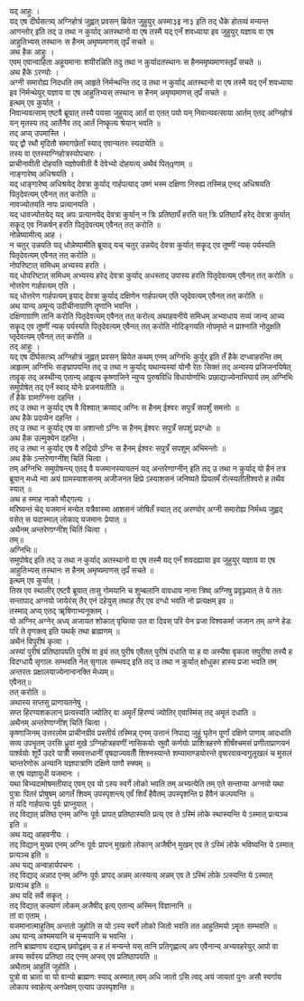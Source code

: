 
यद् आहुः ।  
यद् एष दीर्घसत्त्र्य् अग्निहोत्रं जुह्वत् प्रवसन् म्रियेत जुहुयुर् अस्मा३इ ना३ इति तद् धैके होतव्यं मन्यन्त आगन्तोर् इति तद् उ तथा न कुर्याद् अतस्थानो वा एष तस्मै यद् एनँ शवध्याया इव जुहुयुर् यज्ञाय वा एष आहुतिभ्यस् तस्थानः स हैनम् अमृष्यमाणस् तृप्रँ सचते ॥  
अथ हैक आहुः ।  
एवम् एवान्वाहिता अहूयमानाः शयीरन्निति तदु तथा न कुर्यादतस्थानः स हैनममृष्यमाणस्तृप्रँ सचते ॥  
अथ हैके ऽरण्योः ।  
अग्नी समारोह्य निदधति तम् आहृते निर्मन्थन्ति तद् उ तथा न कुर्याद् अतस्थानो वा एष तस्मै यद् एनँ शवध्याया इव निर्मन्थेयुर् यज्ञाय वा एष आहुतिभ्यस् तस्थानः स हैनम् अमृष्यमाणस् तृप्रँ सचते ॥  
इत्थम् एव कुर्यात् ।  
निवान्यवत्साम् एष्टवै ब्रूयात् तस्यै पयसा जुहुयाद् आर्तं वा एतत् पयो यन् निवान्यवत्साया आर्तम् एतद् अग्निहोत्रं यन् मृतस्य तद् आर्तेनैव तद् आर्तं निष्कॄत्य श्रेयान् भवति ॥  
तद् अप्य् उपमास्ति ।  
यद् द्वौ रथौ मृदितौ समागछेताँ स्याद् एवान्यतरः स्यदायेति ॥  
तस्य वा एतस्याग्निहोत्रस्योपचारः ।  
प्राचीनावीती दोहयति यज्ञोपवीती वै देवेभ्यो दोहयत्य् अथैवं पित्qणाम् ॥  
नाङ्गारेष्व् अधिश्रयति ।  
यद् धाङ्गारेष्व् अधिश्रयेद् देवत्रा कुर्याद् गार्हपत्याद् उष्णं भस्म दक्षिणा निरुह्य तस्मिन्न् एनद् अधिश्रयति पितृदेवत्यम् एवैनत् तत् करोति ॥  
नावज्योतयति नापः प्रत्यानयति ।  
यद् धावज्योतयेद् यद् अपः प्रत्यानयेद् देवत्रा कुर्यान् न त्रिः प्रतिष्ठापँ हरति यत् त्रिः प्रतिष्ठापँ हरेद् देवत्रा कुर्यात् सकॄद् एव निकर्षन् हरति पितृदेवत्यम् एवैनत् तत् करोति ॥  
नोन्नेष्यामीत्य् आह ।  
न चतुर् उन्नयति यद् धोन्नेष्यामीति ब्रूयाद् यच् चतुर् उन्नयेद् देवत्रा कुर्यात् सकॄद् एव तूष्णीं न्यक् पर्यस्यति पितृदेवत्यम् एवैनत् तत् करोति ॥  
नोपरिष्टात् समिधम् अभ्यस्य हरति ।  
यद् धोपरिष्टात् समिधम् अभ्यस्य हरेद् देवत्रा कुर्याद् अधस्ताद् उपास्य हरति पितृदेवत्यम् एवैनत् तत् करोति ॥  
नोत्तरेण गार्हपत्यम् एति ।  
यद् धोत्तरेण गार्हपत्यम् इयाद् देवत्रा कुर्याद् दक्षिणेन गार्हपत्यम् एति प्तृदेवत्यम् एवैनत् तत् करोति ॥  
अथ यान्य् अमून्य् उदीचीनाग्राणि तॄणानि भवन्ति ।  
दक्षिणाग्राणि तानि करोति पितृदेवत्यम् एवैनत् तत् करोत्य् अथाहवनीये समिधम् अभ्याधाय सव्यं जान्व् आच्य सकॄद् एव तूष्णीं न्यक् पर्यस्यति पितृदेवत्यम् एवैनत् तत् करोति नोदिङ्गयति नोपमृष्ते न प्राश्नाति नोदुक्षति प्तृदेवत्यम् एवैनत् तत् करोति ॥  
तद् आहुः ।  
यद् एष दीर्घसत्त्र्य् अग्निहोत्रं जुह्वत् प्रवसन् म्रियेत कथम् एनम् अग्निभिः कुर्युर् इति तँ हैके दग्ध्वाहरन्ति तम् आहृतम् अग्निभिः सङ्घ्रापयन्ति तद् उ तथा न कुर्याद् यथान्यस्यां योनौ रेतः सिक्तं तद् अन्यस्य प्रजिजनयिषेत् तादॄक् तद् अस्थीन्य् एतान्य् आहॄत्य कृष्णाजिने न्युप्य पुरुषविधि विधायोर्णाभिः प्रछाद्याज्येनाभिघार्य तम् अग्निभिः समुपोषेत् तद् एनँ स्वाद् योनेः प्रजनयतीति ॥  
तँ हैके ग्रामाग्निना दहन्ति ।  
तद् उ तथा न कुर्याद् एष वै विश्वात् क्रव्याद् अग्निः स हैनम् ईश्वरः सपुत्रँ सपशुँ समत्तोः ॥  
अथ हैके प्रदव्येन दहन्ति ।  
तद् उ तथा न कुर्याद् एष वा अशान्तो ऽग्निः स हैनम् ईश्वरः सपुत्रँ सपशुं प्रदग्धोः ॥  
अथ हैक उल्मुक्येन दहन्ति ।  
तद् उ तथा न कुर्याद् एष वै रुद्रियो ऽग्निः स हैनम् ईश्वरः सपुत्रँ सपशुम् अभिमन्तोः ॥  
अथ हैके ऽन्तरेणाग्नींश् चितिं चित्वा ।  
तम् अग्निभिः समुपोषन्त्य् एतद् वै यजमानस्यायतनं यद् अन्तरेणाग्नीन् इति तद् उ तथा न कुर्याद् यो हैनं तत्र ब्रूयान् मध्ये न्वा अयं ग्रामस्याशसनम् अजीजनत क्षिप्रे ऽस्याशसनं जनिष्यते प्रियतमँ रोत्स्यतीतीश्वरो ह तथैव स्यात् ॥  
अथ ह स्माह नाको मौद्गल्यः ।  
मरिष्यन्तं चेद् यजमानं मन्येत यत्रैवास्मा आशसनं जोषितँ स्यात् तद् अरण्योर् अग्नी समारोह्य निर्मथ्य जुह्वद् वसेत् स यदास्माल् लोकाद् यजमानः प्रेयात् ॥  
अथैनम् अन्तरेणाग्नींश् चितिं चित्वा ।  
तम्॥  
अग्निभिः॥  
समुपोषेद् इति तद् उ तथा न कुर्याद् अतस्थानो वा एष तस्मै यद् एनँ शवदह्याया इव जुहुयुर् यज्ञाय वा एष आहुतिभ्यस् तस्थानः स हैनम् अमृष्यमाणस् तृप्रँ सचते ॥  
इत्थम् एव कुर्यात् ।  
तिस्र एव स्थालीर् एष्टवै ब्रूयात् तासु गोमयानि च शुम्बलानि वावधाय नाना त्रिष्व् अग्निषु प्रवृञ्ज्यात् ते ये ततः सन्तापाद् अग्नयो जायेरंस् तैर् एनं दहेयुस् तथाह तैर् एव दग्धो भवति नो प्रत्यक्षम् इव ॥  
तस्माद् अप्य् एतद् ॠषिणाभ्यनूक्तम् ।  
यो अग्निर् अग्नेर् अध्य् अजायत शोकात् पृथिव्या उत वा दिवस् परि येन प्रजा विश्वकर्मा जजान तम् अग्ने हेडः परि ते वृणक्त्व् इति यथर्क् तथा ब्राह्मणम् ॥  
अथैनं विपुरीषं कृत्वा ।  
अस्यां पुरीषं प्रतिष्ठापयति पुरीषं वा इयं तत् पुरीष एवैतत् पुरीषं दधाति या ह वा अस्यैषा वृकला सपुरीषा तस्यै ह विदग्धायै सृगालः सम्भवति नेत् सृगालः सम्भवद् इति तद् उ तथा न कुर्यात् क्षोधुका हास्य प्रजा भवति तम् अन्तरतः प्रक्षालयाज्येनान्वनक्ति मेध्यम्॥  
एवैनत्॥  
तत् करोति ॥  
अथास्य सप्तसु प्राणायतनेषु ।  
सप्त हिरण्यशकलान् प्रत्यस्यति ज्योतिर् वा अमॄतँ हिरण्यं ज्योतिर् एवास्मिंस् तद् अमॄतं दधाति ॥  
अथैनम् अन्तरेणाग्नींश् चितिं चित्वा ।  
कृष्णाजिनम् उत्तरलोम प्राचीनग्रीवं प्रस्तीर्य तस्मिन्न् एनम् उत्तानं निपाद्य जुहूं घृतेन पूर्णां दक्षिणे पाणाव् आदधाति सव्य उपभॄतम् उरसि ध्रुवां मुखे ऽग्निहोत्रहवणीं नासिकयोः स्रुवौ कर्णयोः प्राशित्रहरणे शीर्षंश्चमसं प्रणीताप्राणयनं पार्श्वयोः शूर्पे उदरे पात्रीँ समवत्तधानीं पृषदाज्यवतीँ शिश्नस्यान्ते शम्यामाण्डयोरन्ते वृषारवावन्वगुलूखलं च मुसलं चान्तरेणोरू अन्यानि यज्ञपात्राणि दक्षिणे पाणौ स्फ्यम् ॥  
स एष यज्ञायुधी यजमानः ।  
यथा बिभ्यदामोषमतीयाद् एवम् एव यो ऽस्य स्वर्गे लोको भवति तम् अभ्यत्येति तम् एते सन्ताप्या अग्नयो यथा पुत्राः पितरं प्रोषुषम् आगतँ शिवम् उपस्पृशन्त्य् एवँ शिवँ हैवैतम् उपस्पृशन्ति प्र हैवैनं कल्पयन्ति ॥  
तं यदि गार्हपत्यः पूर्वः प्राप्नुयात् ।  
तद् विद्यात् प्रतिष्ठ एनम् अग्निः पूर्वः प्रापत् प्रतिष्ठास्यति प्रत्य् एव ते ऽस्मिं लोके स्थास्यन्ति ये ऽस्मात् प्रत्यञ्च इति ॥  
अथ यद्य् आहवनीयः ।  
तद् विद्यान् मुख्य एनम् अग्निः पूर्वः प्रापन् मुखतो लोकान् अजैषीन् मुखम् एव ते ऽस्मिं लोके भविष्यन्ति ये ऽस्मात् प्रत्यञ्च इति ॥  
अथ यद्य् अन्वाहार्यपचनः ।  
तद् विद्याद् अन्नाद एनम् अग्निः पूर्वः प्रापद् अन्नम् अत्स्यत्य् अन्नम् एव ते ऽस्मिं लोके ऽत्स्यन्ति ये ऽस्मात् प्रत्यञ्च इति ॥  
अथ यदि सर्वे सकॄत् ।  
तद् विद्यात् कल्याणं लोकम् अजैषीद् इत्य् एतान्य् अस्मिन् विज्ञानानि ॥  
तां वा एताम् ।  
यजमानात्माहुतिम् अन्ततो जुहोति स यो ऽस्य स्वर्गे लोको जितो भवति तत आहुतिमयो ऽमॄतः सम्भवति ॥  
अथ यान्य् अश्ममयानि च मृन्मयानि च भवन्ति ।  
तानि ब्राह्मणाय दद्याच् छवोद्वहम् उ ह तं मन्यन्ते यस् तानि प्रतिगृह्णात्य् अप एवैनान्य् अभ्यवहरेयुर् आपो वा अस्य सर्वस्य प्रतिष्ठा तद् एनम् अप्स्व् एव प्रतिष्ठापयति ॥  
अथैताम् आहुतिं जुहोति ।  
पुत्रो वा भ्राता वा यो वान्यो ब्राह्मणः स्याद् अस्मात् त्वम् अधि जातो ऽसि त्वद् अयं जायतां पुनः असौ स्वर्गाय लोकाय स्वाहेत्य् अनपेक्षम् एत्याप उपस्पृशन्ति ॥  
